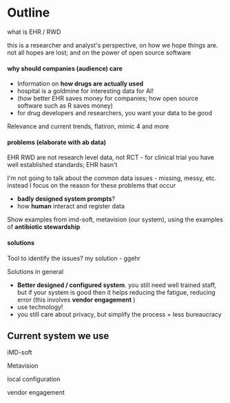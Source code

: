 # Outline

what is EHR / RWD

this is a researcher and analyst's perspective, on how we hope things are. not all hopes are lost; and on the power of open source software

#### why should companies (audience) care

- Information on **how drugs are actually used** 
- hospital is a goldmine for interesting data for AI!
- (how better EHR saves money for companies; how open source software such as R saves money)
- for drug developers and researchers, you want your data to be good 



Relevance and current trends, flatiron, mimic 4 and more

#### problems (elaborate with ab data)

EHR RWD are not research level data, not RCT - for clinical trial you have well established standards; EHR hasn't



I'm not going to talk about the common data issues - missing, messy, etc. instead I focus on the reason for these problems that occur

- **badly designed system prompts**?
- how **human** interact and register data



Show examples from imd-soft, metavision (our system), using the examples of **antibiotic stewardship**

#### solutions

Tool to identify the issues? my solution - ggehr 



Solutions in general

- **Better designed / configured system**. you still need well trained staff, but if your system is good then it helps reducing the fatigue, reducing error (this involves **vendor engagement** )
- use technology!
- you still care about privacy, but simplify the process = less bureaucracy



## Current system we use

iMD-soft

Metavision 

local configuration 



vendor engagement 
